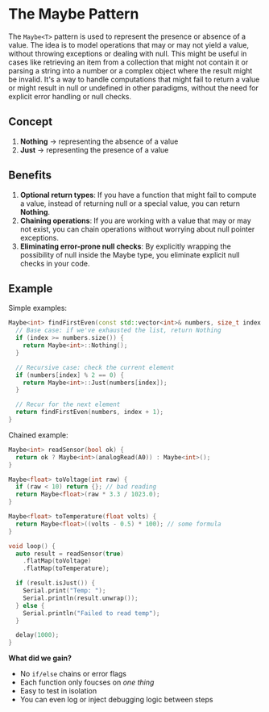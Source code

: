 # The Maybe<T> Pattern

The `Maybe<T>` pattern is used to represent the presence or absence of a value. The idea is to model operations that may or may not yield a value, without throwing exceptions or dealing with null. This might be useful in cases like retrieving an item from a collection that might not contain it or parsing a string into a number or a complex object where the result might be invalid. It's a way to handle computations that might fail to return a value or might result in null or undefined in other paradigms, without the need for explicit error handling or null checks.

## Concept

1. **Nothing** -> representing the absence of a value
2. **Just** -> representing the presence of a value

## Benefits

1. **Optional return types**: If you have a function that might fail to compute a value, instead of returning null or a special value, you can return **Nothing**.
2. **Chaining operations**: If you are working with a value that may or may not exist, you can chain operations without worrying about null pointer exceptions.
3. **Eliminating error-prone null checks**: By explicitly wrapping the possibility of null inside the Maybe type, you eliminate explicit null checks in your code.

## Example

Simple examples:

```cpp
Maybe<int> findFirstEven(const std::vector<int>& numbers, size_t index = 0) {
  // Base case: if we've exhausted the list, return Nothing
  if (index >= numbers.size()) {
    return Maybe<int>::Nothing();
  }

  // Recursive case: check the current element
  if (numbers[index] % 2 == 0) {
    return Maybe<int>::Just(numbers[index]);
  }

  // Recur for the next element
  return findFirstEven(numbers, index + 1);
}
```

Chained example:

```cpp
Maybe<int> readSensor(bool ok) {
  return ok ? Maybe<int>(analogRead(A0)) : Maybe<int>();
}

Maybe<float> toVoltage(int raw) {
  if (raw < 10) return {}; // bad reading
  return Maybe<float>(raw * 3.3 / 1023.0);
}

Maybe<float> toTemperature(float volts) {
  return Maybe<float>((volts - 0.5) * 100); // some formula
}

void loop() {
  auto result = readSensor(true)
    .flatMap(toVoltage)
    .flatMap(toTemperature);

  if (result.isJust()) {
    Serial.print("Temp: ");
    Serial.println(result.unwrap());
  } else {
    Serial.println("Failed to read temp");
  }

  delay(1000);
}
```

**What did we gain?**

- No `if/else` chains or error flags
- Each function only foucses on _one thing_
- Easy to test in isolation
- You can even log or inject debugging logic between steps
